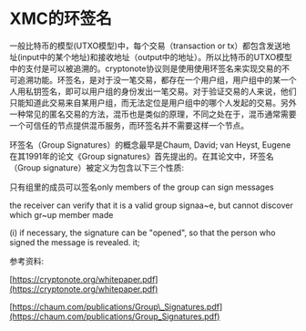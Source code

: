 # XMC的环签名

一般比特币的模型\(UTXO模型\)中，每个交易（transaction or tx）都包含发送地址\(input中的某个地址\)和接收地址（output中的地址）。所以比特币的UTXO模型中的支付是可以被追溯的。cryptonote协议则是使用使用环签名来实现交易的不可追溯功能。环签名，是对于没一笔交易，都存在一个用户组，用户组中的某一个人用私钥签名，即可以用户组的身份发出一笔交易。对于验证交易的人来说，他们只能知道此交易来自某用户组，而无法定位是用户组中的哪个人发起的交易。另外一种常见的匿名交易的方法，混币也是类似的原理，不同之处在于，混币通常需要一个可信任的节点提供混币服务，而环签名并不需要这样一个节点。

环签名（Group Signatures）的概念最早是Chaum, David; van Heyst, Eugene在其1991年的论文《Group signatures》首先提出的。在其论文中，环签名（Group signature）被定义为包含以下三个性质:

只有组里的成员可以签名only members of the group can sign messages

the receiver can verify that it is a valid group signaa~e, but cannot discover which gr~up member made 

\(i\) if necessary, the signature can be "opened", so that the person who signed the message is revealed. it;

参考资料:

[https://cryptonote.org/whitepaper.pdf](https://cryptonote.org/whitepaper.pdf)

[https://chaum.com/publications/Group\_Signatures.pdf](https://chaum.com/publications/Group_Signatures.pdf)

